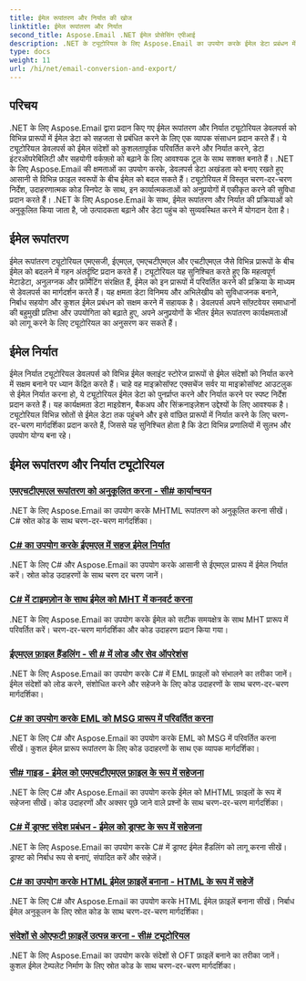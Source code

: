 ```yaml
---
title: ईमेल रूपांतरण और निर्यात की खोज
linktitle: ईमेल रूपांतरण और निर्यात
second_title: Aspose.Email .NET ईमेल प्रोसेसिंग एपीआई
description: .NET के ट्यूटोरियल के लिए Aspose.Email का उपयोग करके ईमेल डेटा प्रबंधन में महारत हासिल करें। ईमेल परिवर्तित करें, निर्यात करें, अखंडता बनाए रखें, अनुलग्नक संभालें। उदाहरण सहित उन्नति करें।
type: docs
weight: 11
url: /hi/net/email-conversion-and-export/
---
```


## परिचय

.NET के लिए Aspose.Email द्वारा प्रदान किए गए ईमेल रूपांतरण और निर्यात ट्यूटोरियल डेवलपर्स को विभिन्न प्रारूपों में ईमेल डेटा को सहजता से प्रबंधित करने के लिए एक व्यापक संसाधन प्रदान करते हैं। ये ट्यूटोरियल डेवलपर्स को ईमेल संदेशों को कुशलतापूर्वक परिवर्तित करने और निर्यात करने, डेटा इंटरऑपरेबिलिटी और सहयोगी वर्कफ़्लो को बढ़ाने के लिए आवश्यक टूल के साथ सशक्त बनाते हैं। .NET के लिए Aspose.Email की क्षमताओं का उपयोग करके, डेवलपर्स डेटा अखंडता को बनाए रखते हुए आसानी से विभिन्न फ़ाइल स्वरूपों के बीच ईमेल को बदल सकते हैं। ट्यूटोरियल में विस्तृत चरण-दर-चरण निर्देश, उदाहरणात्मक कोड स्निपेट के साथ, इन कार्यात्मकताओं को अनुप्रयोगों में एकीकृत करने की सुविधा प्रदान करते हैं। .NET के लिए Aspose.Email के साथ, ईमेल रूपांतरण और निर्यात की प्रक्रियाओं को अनुकूलित किया जाता है, जो उत्पादकता बढ़ाने और डेटा पहुंच को सुव्यवस्थित करने में योगदान देता है।

## ईमेल रूपांतरण

ईमेल रूपांतरण ट्यूटोरियल एमएसजी, ईएमएल, एमएचटीएमएल और एचटीएमएल जैसे विभिन्न प्रारूपों के बीच ईमेल को बदलने में गहन अंतर्दृष्टि प्रदान करते हैं। ट्यूटोरियल यह सुनिश्चित करते हुए कि महत्वपूर्ण मेटाडेटा, अनुलग्नक और फ़ॉर्मेटिंग संरक्षित हैं, ईमेल को इन प्रारूपों में परिवर्तित करने की प्रक्रिया के माध्यम से डेवलपर्स का मार्गदर्शन करते हैं। यह क्षमता डेटा विनिमय और अभिलेखीय को सुविधाजनक बनाने, निर्बाध सहयोग और कुशल ईमेल प्रबंधन को सक्षम करने में सहायक है। डेवलपर्स अपने सॉफ़्टवेयर समाधानों की बहुमुखी प्रतिभा और उपयोगिता को बढ़ाते हुए, अपने अनुप्रयोगों के भीतर ईमेल रूपांतरण कार्यक्षमताओं को लागू करने के लिए ट्यूटोरियल का अनुसरण कर सकते हैं।

## ईमेल निर्यात

ईमेल निर्यात ट्यूटोरियल डेवलपर्स को विभिन्न ईमेल क्लाइंट स्टोरेज प्रारूपों से ईमेल संदेशों को निर्यात करने में सक्षम बनाने पर ध्यान केंद्रित करते हैं। चाहे वह माइक्रोसॉफ्ट एक्सचेंज सर्वर या माइक्रोसॉफ्ट आउटलुक से ईमेल निर्यात करना हो, ये ट्यूटोरियल ईमेल डेटा को पुनर्प्राप्त करने और निर्यात करने पर स्पष्ट निर्देश प्रदान करते हैं। यह कार्यक्षमता डेटा माइग्रेशन, बैकअप और सिंक्रनाइज़ेशन उद्देश्यों के लिए आवश्यक है। ट्यूटोरियल विभिन्न स्रोतों से ईमेल डेटा तक पहुंचने और इसे वांछित प्रारूपों में निर्यात करने के लिए चरण-दर-चरण मार्गदर्शिका प्रदान करते हैं, जिससे यह सुनिश्चित होता है कि डेटा विभिन्न प्रणालियों में सुलभ और उपयोग योग्य बना रहे।

## ईमेल रूपांतरण और निर्यात ट्यूटोरियल
### [एमएचटीएमएल रूपांतरण को अनुकूलित करना - सी# कार्यान्वयन](./customizing-mhtml-conversion-csharp-implementation/)
.NET के लिए Aspose.Email का उपयोग करके MHTML रूपांतरण को अनुकूलित करना सीखें। C# स्रोत कोड के साथ चरण-दर-चरण मार्गदर्शिका।
### [C# का उपयोग करके ईएमएल में सहज ईमेल निर्यात](./effortless-email-export-to-eml-using-csharp/)
.NET के लिए C# और Aspose.Email का उपयोग करके आसानी से ईएमएल प्रारूप में ईमेल निर्यात करें। स्रोत कोड उदाहरणों के साथ चरण दर चरण जानें।
### [C# में टाइमज़ोन के साथ ईमेल को MHT में कनवर्ट करना](./converting-email-to-mht-with-timezone-in-csharp/)
.NET के लिए Aspose.Email का उपयोग करके ईमेल को सटीक समयक्षेत्र के साथ MHT प्रारूप में परिवर्तित करें। चरण-दर-चरण मार्गदर्शिका और कोड उदाहरण प्रदान किया गया।
### [ईएमएल फ़ाइल हैंडलिंग - सी # में लोड और सेव ऑपरेशंस](./eml-file-handling-load-and-save-operations-in-csharp/)
.NET के लिए Aspose.Email का उपयोग करके C# में EML फ़ाइलों को संभालने का तरीका जानें। ईमेल संदेशों को लोड करने, संशोधित करने और सहेजने के लिए कोड उदाहरणों के साथ चरण-दर-चरण मार्गदर्शिका।
### [C# का उपयोग करके EML को MSG प्रारूप में परिवर्तित करना](./converting-eml-to-msg-format-using-csharp/)
.NET के लिए C# और Aspose.Email का उपयोग करके EML को MSG में परिवर्तित करना सीखें। कुशल ईमेल प्रारूप रूपांतरण के लिए कोड उदाहरणों के साथ एक व्यापक मार्गदर्शिका।
### [सी# गाइड - ईमेल को एमएचटीएमएल फ़ाइल के रूप में सहेजना](./csharp-guide-saving-email-as-mhtml-file/)
.NET के लिए C# और Aspose.Email का उपयोग करके ईमेल को MHTML फ़ाइलों के रूप में सहेजना सीखें। कोड उदाहरणों और अक्सर पूछे जाने वाले प्रश्नों के साथ चरण-दर-चरण मार्गदर्शिका।
### [C# में ड्राफ्ट संदेश प्रबंधन - ईमेल को ड्राफ्ट के रूप में सहेजना](./draft-message-handling-in-csharp-saving-email-as-draft/)
.NET के लिए Aspose.Email का उपयोग करके C# में ड्राफ्ट ईमेल हैंडलिंग को लागू करना सीखें। ड्राफ्ट को निर्बाध रूप से बनाएं, संपादित करें और सहेजें।
### [C# का उपयोग करके HTML ईमेल फ़ाइलें बनाना - HTML के रूप में सहेजें](./creating-html-email-files-using-csharp-save-as-html/)
.NET के लिए C# और Aspose.Email का उपयोग करके HTML ईमेल फ़ाइलें बनाना सीखें। निर्बाध ईमेल अनुकूलन के लिए स्रोत कोड के साथ चरण-दर-चरण मार्गदर्शिका।
### [संदेशों से ओएफटी फ़ाइलें उत्पन्न करना - सी# ट्यूटोरियल](./generating-oft-files-from-messages-csharp-tutorial/)
.NET के लिए Aspose.Email का उपयोग करके संदेशों से OFT फ़ाइलें बनाने का तरीका जानें। कुशल ईमेल टेम्पलेट निर्माण के लिए स्रोत कोड के साथ चरण-दर-चरण मार्गदर्शिका।